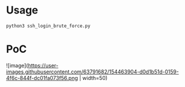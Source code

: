 # Usage
```
python3 ssh_login_brute_force.py
```
# PoC
![image](https://user-images.githubusercontent.com/63791682/154463904-d0d1b51d-0159-4f6c-844f-dc01fa073f56.png | width=50)

